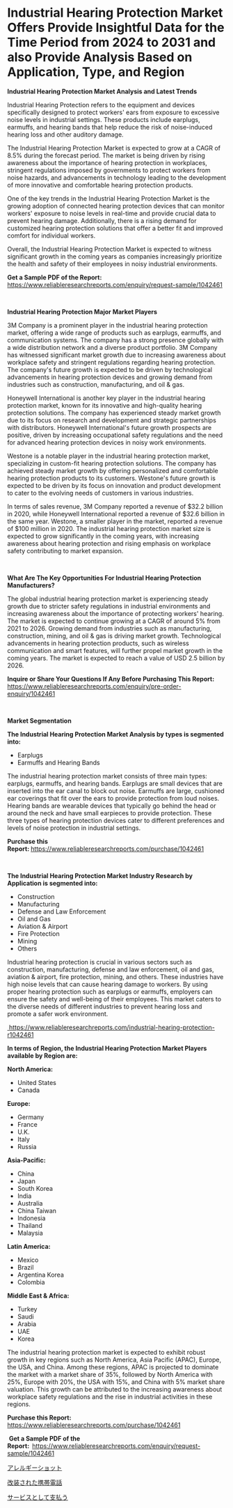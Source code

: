 <p><h1>Industrial Hearing Protection Market Offers Provide Insightful Data for the Time Period from 2024 to 2031 and also Provide Analysis Based on Application, Type, and Region</h1></p><p><strong>Industrial Hearing Protection Market Analysis and Latest Trends</strong></p>
<p><p>Industrial Hearing Protection refers to the equipment and devices specifically designed to protect workers' ears from exposure to excessive noise levels in industrial settings. These products include earplugs, earmuffs, and hearing bands that help reduce the risk of noise-induced hearing loss and other auditory damage.</p><p>The Industrial Hearing Protection Market is expected to grow at a CAGR of 8.5% during the forecast period. The market is being driven by rising awareness about the importance of hearing protection in workplaces, stringent regulations imposed by governments to protect workers from noise hazards, and advancements in technology leading to the development of more innovative and comfortable hearing protection products.</p><p>One of the key trends in the Industrial Hearing Protection Market is the growing adoption of connected hearing protection devices that can monitor workers' exposure to noise levels in real-time and provide crucial data to prevent hearing damage. Additionally, there is a rising demand for customized hearing protection solutions that offer a better fit and improved comfort for individual workers.</p><p>Overall, the Industrial Hearing Protection Market is expected to witness significant growth in the coming years as companies increasingly prioritize the health and safety of their employees in noisy industrial environments.</p></p>
<p><strong>Get a Sample PDF of the Report:&nbsp;</strong> <a href="https://www.reliableresearchreports.com/enquiry/request-sample/1042461">https://www.reliableresearchreports.com/enquiry/request-sample/1042461</a></p>
<p>&nbsp;</p>
<p><strong>Industrial Hearing Protection Major Market Players</strong></p>
<p><p>3M Company is a prominent player in the industrial hearing protection market, offering a wide range of products such as earplugs, earmuffs, and communication systems. The company has a strong presence globally with a wide distribution network and a diverse product portfolio. 3M Company has witnessed significant market growth due to increasing awareness about workplace safety and stringent regulations regarding hearing protection. The company's future growth is expected to be driven by technological advancements in hearing protection devices and growing demand from industries such as construction, manufacturing, and oil & gas.</p><p>Honeywell International is another key player in the industrial hearing protection market, known for its innovative and high-quality hearing protection solutions. The company has experienced steady market growth due to its focus on research and development and strategic partnerships with distributors. Honeywell International's future growth prospects are positive, driven by increasing occupational safety regulations and the need for advanced hearing protection devices in noisy work environments.</p><p>Westone is a notable player in the industrial hearing protection market, specializing in custom-fit hearing protection solutions. The company has achieved steady market growth by offering personalized and comfortable hearing protection products to its customers. Westone's future growth is expected to be driven by its focus on innovation and product development to cater to the evolving needs of customers in various industries.</p><p>In terms of sales revenue, 3M Company reported a revenue of $32.2 billion in 2020, while Honeywell International reported a revenue of $32.6 billion in the same year. Westone, a smaller player in the market, reported a revenue of $100 million in 2020. The industrial hearing protection market size is expected to grow significantly in the coming years, with increasing awareness about hearing protection and rising emphasis on workplace safety contributing to market expansion.</p></p>
<p>&nbsp;</p>
<p><strong>What Are The Key Opportunities For Industrial Hearing Protection Manufacturers?</strong></p>
<p><p>The global industrial hearing protection market is experiencing steady growth due to stricter safety regulations in industrial environments and increasing awareness about the importance of protecting workers' hearing. The market is expected to continue growing at a CAGR of around 5% from 2021 to 2026. Growing demand from industries such as manufacturing, construction, mining, and oil & gas is driving market growth. Technological advancements in hearing protection products, such as wireless communication and smart features, will further propel market growth in the coming years. The market is expected to reach a value of USD 2.5 billion by 2026.</p></p>
<p><strong>Inquire or Share Your Questions If Any Before Purchasing This Report:</strong> <a href="https://www.reliableresearchreports.com/enquiry/pre-order-enquiry/1042461">https://www.reliableresearchreports.com/enquiry/pre-order-enquiry/1042461</a></p>
<p>&nbsp;</p>
<p><strong>Market Segmentation</strong></p>
<p><strong>The Industrial Hearing Protection Market Analysis by types is segmented into:</strong></p>
<p><ul><li>Earplugs</li><li>Earmuffs and Hearing Bands</li></ul></p>
<p><p>The industrial hearing protection market consists of three main types: earplugs, earmuffs, and hearing bands. Earplugs are small devices that are inserted into the ear canal to block out noise. Earmuffs are large, cushioned ear coverings that fit over the ears to provide protection from loud noises. Hearing bands are wearable devices that typically go behind the head or around the neck and have small earpieces to provide protection. These three types of hearing protection devices cater to different preferences and levels of noise protection in industrial settings.</p></p>
<p><strong>Purchase this Report:&nbsp;</strong><a href="https://www.reliableresearchreports.com/purchase/1042461">https://www.reliableresearchreports.com/purchase/1042461</a></p>
<p>&nbsp;</p>
<p><strong>The Industrial Hearing Protection Market Industry Research by Application is segmented into:</strong></p>
<p><ul><li>Construction</li><li>Manufacturing</li><li>Defense and Law Enforcement</li><li>Oil and Gas</li><li>Aviation & Airport</li><li>Fire Protection</li><li>Mining</li><li>Others</li></ul></p>
<p><p>Industrial hearing protection is crucial in various sectors such as construction, manufacturing, defense and law enforcement, oil and gas, aviation & airport, fire protection, mining, and others. These industries have high noise levels that can cause hearing damage to workers. By using proper hearing protection such as earplugs or earmuffs, employers can ensure the safety and well-being of their employees. This market caters to the diverse needs of different industries to prevent hearing loss and promote a safer work environment.</p></p>
<p><a href="https://www.reliableresearchreports.com/industrial-hearing-protection-r1042461">&nbsp;https://www.reliableresearchreports.com/industrial-hearing-protection-r1042461</a></p>
<p><strong>In terms of Region, the Industrial Hearing Protection Market Players available by Region are:</strong></p>
<p>
    <p> <strong> North America: </strong>
        <ul>
            <li>United States</li>
            <li>Canada</li>
        </ul>
        </p> 
    <p> <strong> Europe: </strong>
        <ul>
            <li>Germany</li>
            <li>France</li>
            <li>U.K.</li>
            <li>Italy</li>
            <li>Russia</li>
        </ul>
        </p> 
    <p> <strong> Asia-Pacific: </strong>
        <ul>
            <li>China</li>
            <li>Japan</li>
            <li>South Korea</li>
            <li>India</li>
            <li>Australia</li>
            <li>China Taiwan</li>
            <li>Indonesia</li>
            <li>Thailand</li>
            <li>Malaysia</li>
        </ul>
        </p> 
    <p> <strong> Latin America: </strong>
        <ul>
            <li>Mexico</li>
            <li>Brazil</li>
            <li>Argentina Korea</li>
            <li>Colombia</li>
        </ul>
        </p> 
    <p> <strong> Middle East & Africa: </strong>
        <ul>
            <li>Turkey</li>
            <li>Saudi</li>
            <li>Arabia</li>
            <li>UAE</li>
            <li>Korea</li>
        </ul>
    </p>
    </p>
<p><p>The industrial hearing protection market is expected to exhibit robust growth in key regions such as North America, Asia Pacific (APAC), Europe, the USA, and China. Among these regions, APAC is projected to dominate the market with a market share of 35%, followed by North America with 25%, Europe with 20%, the USA with 15%, and China with 5% market share valuation. This growth can be attributed to the increasing awareness about workplace safety regulations and the rise in industrial activities in these regions.</p></p>
<p><strong>Purchase this Report: </strong><a href="https://www.reliableresearchreports.com/purchase/1042461">https://www.reliableresearchreports.com/purchase/1042461</a></p>
<p>&nbsp;<strong>Get a Sample PDF of the Report:&nbsp;&nbsp;</strong><a href="https://www.reliableresearchreports.com/enquiry/request-sample/1042461">https://www.reliableresearchreports.com/enquiry/request-sample/1042461</a></p>
<p><strong></strong></p>
<p><p><a href="https://medium.com/@bulahhamill28/%E3%82%A2%E3%83%AC%E3%83%AB%E3%82%AE%E3%83%BC%E3%82%B7%E3%83%A7%E3%83%83%E3%83%88%E5%B8%82%E5%A0%B4%E3%81%AE%E5%88%86%E6%9E%90-%E3%82%B0%E3%83%AD%E3%83%BC%E3%83%90%E3%83%AB%E7%94%A3%E6%A5%AD%E3%81%AE%E8%A6%8B%E9%80%9A%E3%81%97%E3%81%A8%E4%BA%88%E6%B8%AC-2024%E5%B9%B4%E3%81%8B%E3%82%892031%E5%B9%B4%E3%81%BE%E3%81%A7-9c1aefdb025a">アレルギーショット</a></p><p><a href="https://medium.com/@jackparker654/%E3%83%AA%E3%83%95%E3%82%A1%E3%83%93%E3%83%83%E3%82%B7%E3%83%A5%E3%81%95%E3%82%8C%E3%81%9F%E6%90%BA%E5%B8%AF%E9%9B%BB%E8%A9%B1%E5%B8%82%E5%A0%B4%E3%81%AE%E5%B1%95%E6%9C%9B-%E6%A5%AD%E7%95%8C%E6%A6%82%E8%A6%81%E3%81%A8%E4%BA%88%E6%B8%AC-2024%E5%B9%B4%E3%81%8B%E3%82%892031%E5%B9%B4-1bdcbad96121">改装された携帯電話</a></p><p><a href="https://medium.com/@callumnowacki2000/%E6%94%AF%E6%89%95%E3%81%84%E3%82%B5%E3%83%BC%E3%83%93%E3%82%B9%E5%B8%82%E5%A0%B4-2031%E5%B9%B4%E3%81%BE%E3%81%A7%E3%81%AE%E5%8B%95%E5%90%91-%E4%BA%88%E6%B8%AC-%E7%AB%B6%E4%BA%89%E5%88%86%E6%9E%90-66b9b31f9026">サービスとして支払う</a></p></p>